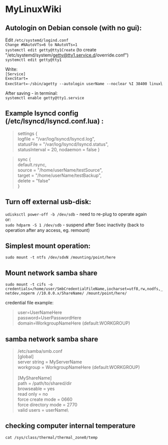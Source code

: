 # MyLinuxWiki


## Autologin on Debian console (with no gui):

Edit `/etc/systemd/logind.conf` \
`Change #NAutoVTs=6 to NAutoVTs=1`\
`systemctl edit getty@tty1Create` (to create "/etc/systemd/system/getty@tty1.service.d/override.conf")\
`systemctl edit getty@tty1`

Write:\
`[Service]`\
`ExecStart=`\
`ExecStart=-/sbin/agetty --autologin userName --noclear %I 38400 linux`\

After saving - in terminal:\
`systemctl enable getty@tty1.service`


## Example lsyncd config (/etc/lsyncd/lsyncd.conf.lua) :
>settings {\
>        logfile = "/var/log/lsyncd/lsyncd.log",\
>        statusFile = "/var/log/lsyncd/lsyncd.status",\
>   statusInterval = 20,
>   nodaemon   = false
>}

>sync {\
>        default.rsync,\
>        source = "/home/userName/testSource",\
>        target = "/home/userName/testBackup",\
>delete = "false"\
>}


## Turn off external usb-disk:
`udisksctl power-off -b /dev/sdb` - need to re-plug to operate again\
or:\
`sudo hdparm -S 1 /dev/sdb` - suspend after 5sec inactivity (back to operation after any access, eg. remount)


## Simplest mount operation:
`sudo mount -t ntfs /dev/sdxN /mounting/point/here`

## Mount network samba share
`sudo mount -t cifs -o credentials=/home/user/SmbCredentialFileName,iocharset=utf8,rw,nodfs,_netdev,noperm //10.0.0.x/ShareName/ /mount/point/here/` 

credential file example:
> user=UserNameHere\
> password=UserPasswordHere\
> domain=WorkgroupNameHere (default:WORKGROUP)
> 

## samba network samba share
>/etc/samba/smb.conf\
>[global]\
>   server string = MyServerName\
>   workgroup = WorkgroupNameHere (default:WORKGROUP)\
>   \
>[MyShareName]\
>        path = /path/to/shared/dir\
>        browseable = yes\
>        read only = no\
>        force create mode = 0660\
>        force directory mode = 2770\
>        valid users = userName\


## checking computer internal temperature
`cat /sys/class/thermal/thermal_zone0/temp`
